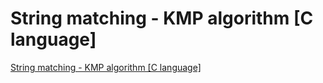 # String matching - KMP algorithm [C language]
[String matching - KMP algorithm [C language]](https://aiwithcloud.com/2022/09/19/string_matching___kmp_algorithm_c_language/)